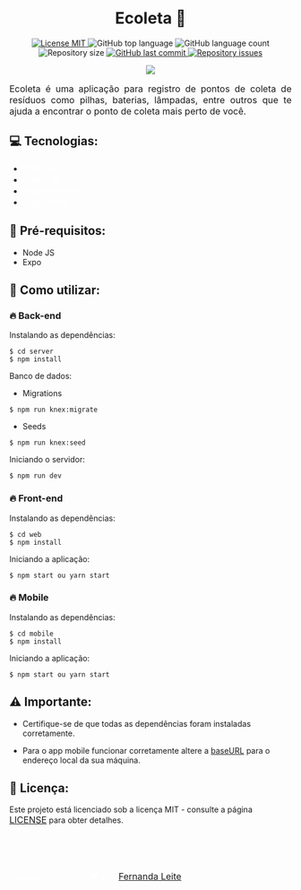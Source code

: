 <h1 align="center" >Ecoleta 🌱</h1>

<p align="center">
  <a href="https://opensource.org/licenses/MIT">
    <img src="https://img.shields.io/badge/License-MIT-blue.svg" alt="License MIT">
  </a>
  
  <img alt="GitHub top language" src="https://img.shields.io/github/languages/top/Fekleite/ecoleta">

  <img alt="GitHub language count" src="https://img.shields.io/github/languages/count/Fekleite/ecoleta">

  <img alt="Repository size" src="https://img.shields.io/github/repo-size/Fekleite/ecoleta">
  
  <a href="https://github.com/Fekleite/ecoleta/commits/master">
    <img alt="GitHub last commit" src="https://img.shields.io/github/last-commit/Fekleite/ecoleta">
  </a>

  <a href="https://github.com/Fekleite/ecoleta/issues">
    <img alt="Repository issues" src="https://img.shields.io/github/issues/Fekleite/ecoleta">
  </a>
</p>

<div align="center"  > <img src="https://user-images.githubusercontent.com/48728541/83947596-5c406300-a7ee-11ea-8f24-1af43117a769.jpeg" /> </div>

<p align="justify" style="font-size: 16px">Ecoleta é uma aplicação para registro de pontos de coleta de resíduos como pilhas, baterias, lâmpadas, entre outros que te ajuda a encontrar o ponto de coleta mais perto de você. </p>

<h2>💻 Tecnologias:</h2>

- <a href="https://nodejs.org/en/" style="text-decoration: none; font-size: 16px; color: #fff;" >Node JS </a>
- <a href="https://pt-br.reactjs.org/" style="text-decoration: none; font-size: 16px; color: #fff;" >React JS </a>
- <a href="https://reactnative.dev/" style="text-decoration: none; font-size: 16px; color: #fff;" >React Native </a>
- <a href="https://www.typescriptlang.org/" style="text-decoration: none; font-size: 16px; color: #fff;" >TypeScript </a>

<h2>🚀 Pré-requisitos:</h2>

- Node JS
- Expo

<h2>🚀 Como utilizar:</h2>

<h3>🔥 Back-end</h3>

Instalando as dependências:

```
$ cd server
$ npm install
```
Banco de dados:

- Migrations

```
$ npm run knex:migrate
```

- Seeds

```
$ npm run knex:seed
```

Iniciando o servidor:

```
$ npm run dev
```

<h3>🔥 Front-end</h3>

Instalando as dependências:

```
$ cd web
$ npm install
```
Iniciando a aplicação:

```
$ npm start ou yarn start
```

<h3>🔥 Mobile</h3>

Instalando as dependências:

```
$ cd mobile
$ npm install
```
Iniciando a aplicação:

```
$ npm start ou yarn start
```

<h2>⚠️ Importante:</h2>

- Certifique-se de que todas as dependências foram instaladas corretamente.

- Para o app mobile funcionar corretamente altere a [baseURL](./mobile/src/services/api.ts) para o endereço local da sua máquina.


<h2>📝 Licença:</h2>

<p>Este projeto está licenciado sob a licença MIT - consulte a página <a href="https://opensource.org/licenses/MIT" style=" font-size: 16px; " >LICENSE</a> para obter detalhes.</p>

</br>
</br>
</br>

<p style="font-size: 16px; color: #fff;">Desenvolvido com ❤️ por <a href="https://github.com/Fekleite" style=" font-size: 16px;" >Fernanda Leite </a>
